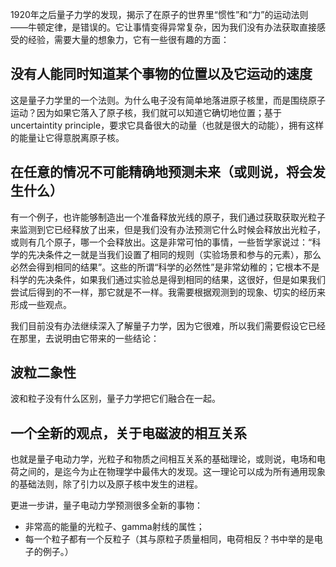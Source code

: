 1920年之后量子力学的发现，揭示了在原子的世界里“惯性”和“力”的运动法则——牛顿定律，是错误的。它让事情变得异常复杂，因为我们没有办法获取直接感受的经验，需要大量的想象力，它有一些很有趣的方面：

## 没有人能同时知道某个事物的位置以及它运动的速度
这是量子力学里的一个法则。为什么电子没有简单地落进原子核里，而是围绕原子运动？因为如果它落入了原子核，我们就可以知道它确切地位置；基于 uncertaintity principle，要求它具备很大的动量（也就是很大的动能），拥有这样的能量让它得意脱离原子核。

## 在任意的情况不可能精确地预测未来（或则说，将会发生什么）
有一个例子，也许能够制造出一个准备释放光线的原子，我们通过获取获取光粒子来监测到它已经释放了出来，但是我们没有办法预测它什么时候会释放出光粒子，或则有几个原子，哪一个会释放出。这是非常可怕的事情，一些哲学家说过：“科学的先决条件之一就是当我们设置了相同的规则（实验场景和参与的元素），那么必然会得到相同的结果”。这些的所谓“科学的必然性”是非常幼稚的；它根本不是科学的先决条件，如果我们通过实验总是得到相同的结果，这很好，但是如果我们尝试后得到的不一样，那它就是不一样。我需要根据观测到的现象、切实的经历来形成一些观点。

我们目前没有办法继续深入了解量子力学，因为它很难，所以我们需要假设它已经在那里，去说明由它带来的一些结论：

## 波粒二象性
波和粒子没有什么区别，量子力学把它们融合在一起。

## 一个全新的观点，关于电磁波的相互关系
也就是量子电动力学，光粒子和物质之间相互关系的基础理论，或则说，电场和电荷之间的，是迄今为止在物理学中最伟大的发现。这一理论可以成为所有通用现象的基础法则，除了引力以及原子核中发生的进程。

更进一步讲，量子电动力学预测很多全新的事物：
- 非常高的能量的光粒子、gamma射线的属性；
- 每一个粒子都有一个反粒子（其与原粒子质量相同，电荷相反？书中举的是电子的例子。）
